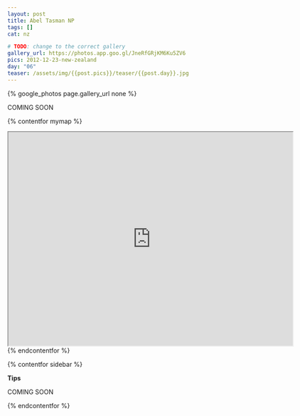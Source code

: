 ```yaml
---
layout: post
title: Abel Tasman NP
tags: []
cat: nz

# TODO: change to the correct gallery
gallery_url: https://photos.app.goo.gl/JneRfGRjKM6Ku5ZV6
pics: 2012-12-23-new-zealand
day: "06"
teaser: /assets/img/{{post.pics}}/teaser/{{post.day}}.jpg
---
```


{% google_photos page.gallery_url none %}

COMING SOON


{% contentfor mymap %}
<iframe src="https://www.google.com/maps/d/embed?mid=1M66T_sysmwCj8Xuo4YKMeNtko5Q&ehbc=2E312F" width="640" height="480"></iframe>
{% endcontentfor %}

{% contentfor sidebar %}

**Tips**  

COMING SOON

{% endcontentfor %}